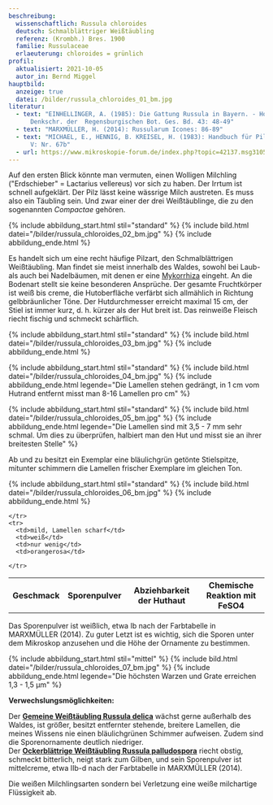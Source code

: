 ```yaml
---
beschreibung:
  wissenschaftlich: Russula chloroides
  deutsch: Schmalblättriger Weißtäubling
  referenz: (Krombh.) Bres. 1900
  familie: Russulaceae
  erlaeuterung: chloroides = grünlich
profil:
  aktualisiert: 2021-10-05
  autor_in: Bernd Miggel
hauptbild:
  anzeige: true
  datei: /bilder/russula_chloroides_01_bm.jpg
literatur:
  - text: "EINHELLINGER, A. (1985): Die Gattung Russula in Bayern. - Hoppea,
      Denkschr. der  Regensburgischen Bot. Ges. Bd. 43: 48-49"
  - text: "MARXMÜLLER, H. (2014): Russularum Icones: 86-89"
  - text: "MICHAEL, E., HENNIG, B. KREISEL, H. (1983): Handbuch für Pilzfreunde Band
      V: Nr. 67b"
  - url: https://www.mikroskopie-forum.de/index.php?topic=42137.msg310598#msg310598
---
```

Auf den ersten Blick könnte man vermuten, einen Wolligen Milchling ("Erdschieber" = Lactarius vellereus) vor sich zu haben. Der Irrtum ist schnell aufgeklärt. Der Pilz lässt keine wässrige Milch austreten. Es muss also ein Täubling sein. Und zwar einer der drei Weißtäublinge, die zu den sogenannten *Compactae* gehören.

{% include abbildung_start.html stil="standard" %}
{% include bild.html datei="/bilder/russula_chloroides_02_bm.jpg" %}
{% include abbildung_ende.html %}

Es handelt sich um eine recht häufige Pilzart, den Schmalblättrigen Weißtäubling. Man findet sie meist innerhalb des Waldes, sowohl bei Laub- als auch bei Nadelbäumen, mit denen er eine [Mykorrhiza](Mykorrhiza "Glossar") eingeht. An die Bodenart stellt sie keine besonderen Ansprüche. Der gesamte Fruchtkörper ist weiß bis creme, die Hutoberfläche verfärbt sich allmählich in Richtung gelbbräunlicher Töne. Der Hutdurchmesser erreicht maximal 15 cm, der Stiel ist immer kurz, d. h. kürzer als der Hut breit ist. Das reinweiße Fleisch riecht fischig und schmeckt schärflich.

{% include abbildung_start.html stil="standard" %}
{% include bild.html datei="/bilder/russula_chloroides_03_bm.jpg" %}
{% include abbildung_ende.html %}

{% include abbildung_start.html stil="standard" %}
{% include bild.html datei="/bilder/russula_chloroides_04_bm.jpg" %}
{% include abbildung_ende.html legende="Die Lamellen stehen gedrängt, in 1 cm vom Hutrand entfernt misst man 8-16 Lamellen pro cm" %}

{% include abbildung_start.html stil="standard" %}
{% include bild.html datei="/bilder/russula_chloroides_05_bm.jpg" %}
{% include abbildung_ende.html legende="Die Lamellen sind mit 3,5 - 7 mm sehr schmal. Um dies zu überprüfen, halbiert man den Hut und misst sie an ihrer breitesten Stelle" %}

Ab und zu besitzt ein Exemplar eine bläulichgrün getönte Stielspitze, mitunter schimmern die Lamellen frischer Exemplare im gleichen Ton.

{% include abbildung_start.html stil="standard" %}
{% include bild.html datei="/bilder/russula_chloroides_06_bm.jpg" %}
{% include abbildung_ende.html %}

<div class="table-responsive">
  <table class="table taeubling">
    <tr>
      <th rowspan="2">Geschmack</th>
      <th rowspan="2">Sporenpulver</th>
      <th rowspan="2">Abziehbarkeit der Huthaut</th>
      <th colspan="3" class="text-center">Chemische Reaktion mit FeSO4</th>
    </tr>
    <tr>
      
      
    </tr>
    <tr>
      <td>mild, Lamellen scharf</td>
      <td>weiß</td>
      <td>nur wenig</td>
      <td>orangerosa</td>
       
    </tr>
  </table>
</div>

Das Sporenpulver ist weißlich, etwa Ib nach der Farbtabelle in MARXMÜLLER (2014). Zu guter Letzt ist es wichtig, sich die Sporen unter dem Mikroskop anzusehen und die Höhe der Ornamente zu bestimmen.

{% include abbildung_start.html stil="mittel" %}
{% include bild.html datei="/bilder/russula_chloroides_07_bm.jpg" %}
{% include abbildung_ende.html legende="Die höchsten Warzen und Grate erreichen 1,3 - 1,5 µm" %}

**Verwechslungsmöglichkeiten:**

Der **[Gemeine Weißtäubling Russula delica](/pilze/russula-delica-gemeiner-weißtäubling)** wächst gerne außerhalb des Waldes, ist größer, besitzt entfernter stehende, breitere Lamellen, die meines Wissens nie einen bläulichgrünen Schimmer aufweisen. Zudem sind die Sporenornamente deutlich niedriger.\
Der **[Ockerblättrige Weißtäubling Russula palludospora](/pilze/russula-pallidospora-ockerblättriger-weißtäubling)** riecht obstig, schmeckt bitterlich, neigt stark zum Gilben, und sein Sporenpulver ist mittelcreme, etwa IIb-d nach der Farbtabelle in MARXMÜLLER (2014).

Die weißen Milchlingsarten sondern bei Verletzung eine weiße milchartige Flüssigkeit ab.